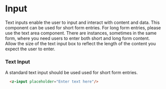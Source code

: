 # Input

Text inputs enable the user to input and interact with content and data. This component can be used for short form entries. For long form entries, please use the text area component. There are instances, sometimes in the same form, where you need users to enter both short and long form content. Allow the size of the text input box to reflect the length of the content you expect the user to enter.


### Text Input

A standard text input should be used used for short form entries.

<template>
  <z-input placeholder="Enter text here"/>
</template>

``` html
  <z-input placeholder="Enter text here"/>
```